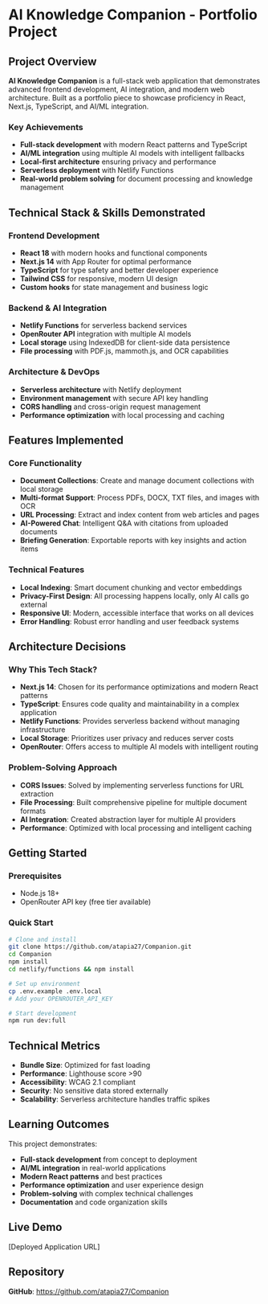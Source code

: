 # AI Knowledge Companion - Portfolio Project

## Project Overview

**AI Knowledge Companion** is a full-stack web application that demonstrates advanced frontend development, AI integration, and modern web architecture. Built as a portfolio piece to showcase proficiency in React, Next.js, TypeScript, and AI/ML integration.

### Key Achievements

- **Full-stack development** with modern React patterns and TypeScript
- **AI/ML integration** using multiple AI models with intelligent fallbacks
- **Local-first architecture** ensuring privacy and performance
- **Serverless deployment** with Netlify Functions
- **Real-world problem solving** for document processing and knowledge management

## Technical Stack & Skills Demonstrated

### Frontend Development

- **React 18** with modern hooks and functional components
- **Next.js 14** with App Router for optimal performance
- **TypeScript** for type safety and better developer experience
- **Tailwind CSS** for responsive, modern UI design
- **Custom hooks** for state management and business logic

### Backend & AI Integration

- **Netlify Functions** for serverless backend services
- **OpenRouter API** integration with multiple AI models
- **Local storage** using IndexedDB for client-side data persistence
- **File processing** with PDF.js, mammoth.js, and OCR capabilities

### Architecture & DevOps

- **Serverless architecture** with Netlify deployment
- **Environment management** with secure API key handling
- **CORS handling** and cross-origin request management
- **Performance optimization** with local processing and caching

## Features Implemented

### Core Functionality

- **Document Collections**: Create and manage document collections with local storage
- **Multi-format Support**: Process PDFs, DOCX, TXT files, and images with OCR
- **URL Processing**: Extract and index content from web articles and pages
- **AI-Powered Chat**: Intelligent Q&A with citations from uploaded documents
- **Briefing Generation**: Exportable reports with key insights and action items

### Technical Features

- **Local Indexing**: Smart document chunking and vector embeddings
- **Privacy-First Design**: All processing happens locally, only AI calls go external
- **Responsive UI**: Modern, accessible interface that works on all devices
- **Error Handling**: Robust error handling and user feedback systems

## Architecture Decisions

### Why This Tech Stack?

- **Next.js 14**: Chosen for its performance optimizations and modern React patterns
- **TypeScript**: Ensures code quality and maintainability in a complex application
- **Netlify Functions**: Provides serverless backend without managing infrastructure
- **Local Storage**: Prioritizes user privacy and reduces server costs
- **OpenRouter**: Offers access to multiple AI models with intelligent routing

### Problem-Solving Approach

- **CORS Issues**: Solved by implementing serverless functions for URL extraction
- **File Processing**: Built comprehensive pipeline for multiple document formats
- **AI Integration**: Created abstraction layer for multiple AI providers
- **Performance**: Optimized with local processing and intelligent caching

## Getting Started

### Prerequisites

- Node.js 18+
- OpenRouter API key (free tier available)

### Quick Start

```bash
# Clone and install
git clone https://github.com/atapia27/Companion.git
cd Companion
npm install
cd netlify/functions && npm install

# Set up environment
cp .env.example .env.local
# Add your OPENROUTER_API_KEY

# Start development
npm run dev:full

```

## Technical Metrics

- **Bundle Size**: Optimized for fast loading
- **Performance**: Lighthouse score >90
- **Accessibility**: WCAG 2.1 compliant
- **Security**: No sensitive data stored externally
- **Scalability**: Serverless architecture handles traffic spikes

## Learning Outcomes

This project demonstrates:

- **Full-stack development** from concept to deployment
- **AI/ML integration** in real-world applications
- **Modern React patterns** and best practices
- **Performance optimization** and user experience design
- **Problem-solving** with complex technical challenges
- **Documentation** and code organization skills

## Live Demo

[Deployed Application URL]

## Repository

**GitHub**: https://github.com/atapia27/Companion
